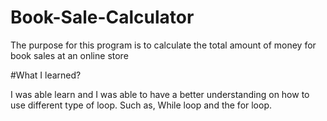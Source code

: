 # Book-Sale-Calculator

The purpose for this program is to calculate the total amount of money for book sales at an online store

#What I learned?

I was able learn and I was able to have a better understanding on how to use different type of loop. Such as, While loop and the for loop.
